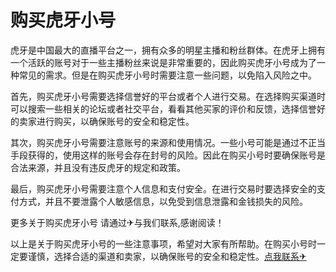 # 购买虎牙小号

虎牙是中国最大的直播平台之一，拥有众多的明星主播和粉丝群体。在虎牙上拥有一个活跃的账号对于一些主播粉丝来说是非常重要的，因此购买虎牙小号成为了一种常见的需求。但是在购买虎牙小号时需要注意一些问题，以免陷入风险之中。

首先，购买虎牙小号需要选择信誉好的平台或者个人进行交易。在选择购买渠道时可以搜索一些相关的论坛或者社交平台，看看其他买家的评价和反馈，选择信誉好的卖家进行购买，以确保账号的安全和稳定性。

其次，购买虎牙小号需要注意账号的来源和使用情况。一些小号可能是通过不正当手段获得的，使用这样的账号会存在封号的风险。因此在购买小号时要确保账号是合法来源，并且没有违反虎牙的规定和政策。

最后，购买虎牙小号需要注意个人信息和支付安全。在进行交易时要选择安全的支付方式，并且不要泄露个人敏感信息，以免受到信息泄露和金钱损失的风险。

更多关于购买虎牙小号 请通过✈与我们联系,感谢阅读！

以上是关于购买虎牙小号的一些注意事项，希望对大家有所帮助。在购买小号时一定要谨慎，选择合适的渠道和卖家，以确保账号的安全和稳定性。[点我联系✈](https://vip.k02.cc)